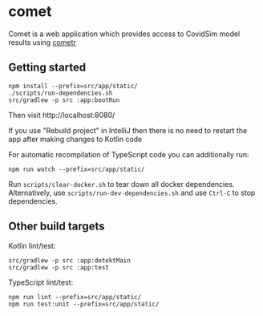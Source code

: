 # comet

Comet is a web application which provides access to CovidSim model results using [cometr](https://github.com/mrc-ide/cometr)

## Getting started

```shell
npm install --prefix=src/app/static/
./scripts/run-dependencies.sh
src/gradlew -p src :app:bootRun
```

Then visit http://localhost:8080/

If you use "Rebuild project" in IntelliJ then there is no need to restart the app after making changes to Kotlin code

For automatic recompilation of TypeScript code you can additionally run:

```shell
npm run watch --prefix=src/app/static/
```

Run `scripts/clear-docker.sh` to tear down all docker dependencies. Alternatively, use `scripts/run-dev-dependencies.sh`
and use `Ctrl-C` to stop dependencies. 

## Other build targets

Kotlin lint/test:

```shell
src/gradlew -p src :app:detektMain
src/gradlew -p src :app:test
```

TypeScript lint/test:

```shell
npm run lint --prefix=src/app/static/
npm run test:unit --prefix=src/app/static/
```

